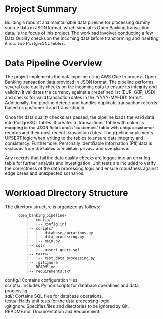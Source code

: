 # Project Summary
Building a roburst and maintainable data pipeline for processing dummy source data in JSON format, which simulates Open Banking transaction data, is the focus of this project. The workload involves conducting a few Data Quality checks on the incoming data before transforming and inserting it into two PostgreSQL tables.

#  Data Pipeline Overview
The project implements the data pipeline using AWS Glue to process Open Banking transaction data provided in JSON format. The pipeline performs several data quality checks on the incoming data to ensure its integrity and validity. It validates the currency against a predefined list (EUR, GBP, USD) and checks for valid transaction dates in the 'YYYY-MM-DD' format. Additionally, the pipeline detects and handles duplicate transaction records based on customerId and transactionId.

Once the data quality checks are passed, the pipeline loads the valid data into PostgreSQL tables. It creates a 'transactions' table with columns mapping to the JSON fields and a 'customers' table with unique customer records and their most recent transaction dates. The pipeline implements UPSERT logic when writing to the tables to ensure data integrity and consistency. Furthermore, Personally Identifiable Information (PII) data is excluded from the tables to maintain privacy and compliance.

Any records that fail the data quality checks are logged into an error log table for further analysis and investigation. Unit tests are included to verify the correctness of the data processing logic and ensure robustness against edge cases and unexpected scenarios.

# Workload Directory Structure
The directory structure is organized as follows:

          open_banking_pipeline/
              |-- config/
              |   |-- config.ini
              |-- scripts/
              |   |-- database_operations.py
              |   |-- data_processing.py
              |   |-- main.py
              |-- sql/
              |   |-- upsert_query.sql
              |-- tests/
              |   |-- test_data_processing.py
              |-- .gitignore
              |-- README.md
              |-- requirements.txt
              
config/: Contains configuration files.<br>
scripts/: Includes Python scripts for database operations and data processing.<br>
sql/: Contains SQL files for database operations.<br>
tests/: Holds unit tests for the data processing logic.<br>
.gitignore: Specifies files and directories to be ignored by Git.<br>
README.md: Documentation and Requirement
